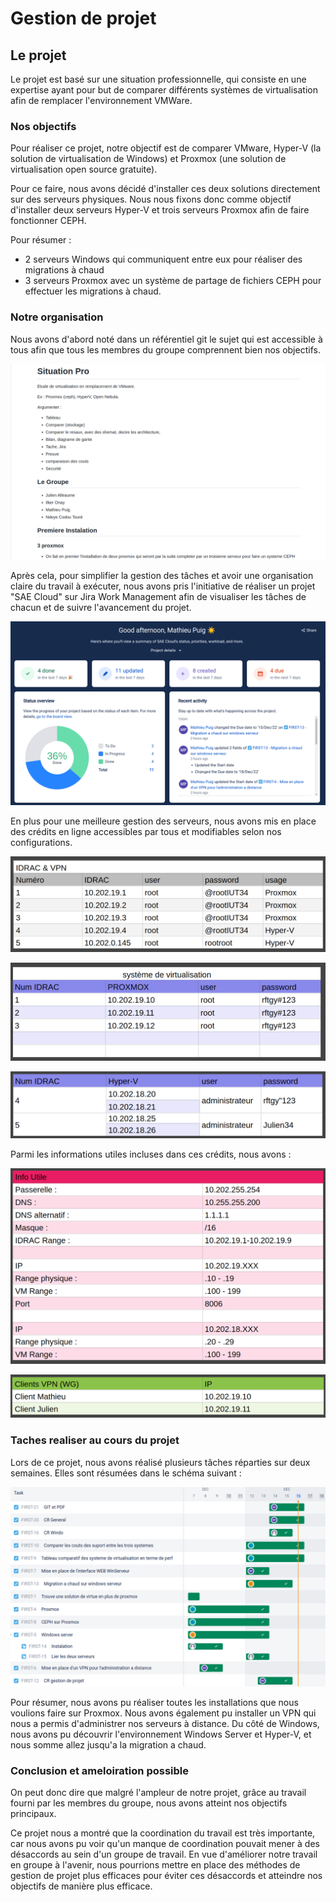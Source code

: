 # Gestion de projet

## Le projet

Le projet est basé sur une situation professionnelle, qui consiste en une expertise ayant pour but de comparer différents systèmes de virtualisation afin de remplacer l'environnement VMWare.

### Nos objectifs

Pour réaliser ce projet, notre objectif est de comparer VMware, Hyper-V (la solution de virtualisation de Windows) et Proxmox (une solution de virtualisation open source gratuite).

Pour ce faire, nous avons décidé d'installer ces deux solutions directement sur des serveurs physiques. Nous nous fixons donc comme objectif d'installer deux serveurs Hyper-V et trois serveurs Proxmox afin de faire fonctionner CEPH.

Pour résumer :

* 2 serveurs Windows qui communiquent entre eux pour réaliser des migrations à chaud
* 3 serveurs Proxmox avec un système de partage de fichiers CEPH pour effectuer les migrations à chaud.

### Notre organisation

Nous avons d'abord noté dans un référentiel git le sujet qui est accessible à tous afin que tous les membres du groupe comprennent bien nos objectifs.

![Sujet](./img/Capture%20d’écran%20du%202022-12-14%2012-08-19.png)

Après cela, pour simplifier la gestion des tâches et avoir une organisation claire du travail à exécuter, nous avons pris l'initiative de réaliser un projet "SAE Cloud" sur Jira Work Management afin de visualiser les tâches de chacun et de suivre l'avancement du projet.

![jira](./img/Capture%20d’écran%20du%202022-12-14%2014-21-27.png)

En plus pour une meilleure gestion des serveurs, nous avons mis en place des crédits en ligne accessibles par tous et modifiables selon nos configurations.

![idrac](./img/idrac.png)

![servP](./img/sysvirt.png)

![servW](./img/sysvirtwin.png)

Parmi les informations utiles incluses dans ces crédits, nous avons :

![infoUtile](./img/info.png)

![vpn](./img/vpn.png)

### Taches realiser au cours du projet

Lors de ce projet, nous avons réalisé plusieurs tâches réparties sur deux semaines. Elles sont résumées dans le schéma suivant :

![time-line](./img/Capture%20d’écran%20du%202022-12-14%2014-33-49.png)

Pour résumer, nous avons pu réaliser toutes les installations que nous voulions faire sur Proxmox. Nous avons également pu installer un VPN qui nous a permis d'administrer nos serveurs à distance. Du côté de Windows, nous avons pu découvrir l'environnement Windows Server et Hyper-V, et nous somme allez jusqu'a la migration a chaud.

### Conclusion et ameloiration possible

On peut donc dire que malgré l'ampleur de notre projet, grâce au travail fourni par les membres du groupe, nous avons atteint nos objectifs principaux.

Ce projet nous a montré que la coordination du travail est très importante, car nous avons pu voir qu'un manque de coordination pouvait mener à des désaccords au sein d'un groupe de travail. En vue d'améliorer notre travail en groupe à l'avenir, nous pourrions mettre en place des méthodes de gestion de projet plus efficaces pour éviter ces désaccords et atteindre nos objectifs de manière plus efficace.
